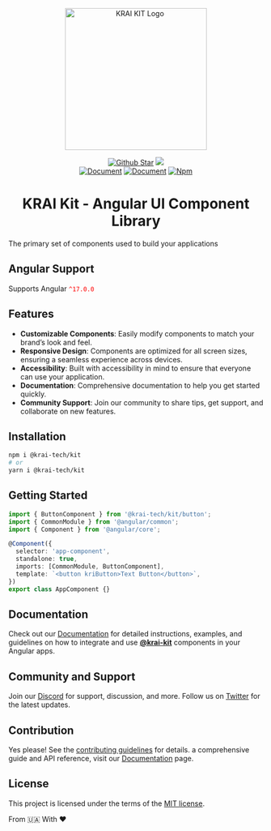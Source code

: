 
<p align="center">
  <a href="https://krai-kit.dev" target="_blank" rel="noopener noreferrer">
    <img alt="KRAI KIT Logo" src="https://github.com/krai-tech/krai-kit/raw/alpha/assets/krai-kit.svg" width="280" style="max-width:100%;">
  </a>
</p>
<p align="center">
  <a href="https://github.com/krai-tech/krai-kit"><img src="https://img.shields.io/github/stars/krai-tech/krai-kit.svg?label=github%20stars" alt="Github Star"></a>
  <a href="https://angular.io/"><img src="https://img.shields.io/badge/^17.3.10-Angular-blue"></a>
  </br>
  <a href="https://krai-kit.dev/en/docs"><img src="https://img.shields.io/badge/document-English-blue" alt="Document"></a>
  <a href="https://krai-kit.dev/ua/docs"><img src="https://img.shields.io/badge/document-Ukraine-blue" alt="Document"></a>
  <a href="https://www.npmjs.com/package/krai-tech"><img src="https://img.shields.io/npm/v/@krai-tech/kit" alt="Npm"></a>
</p>

<h1 align="center">KRAI Kit - Angular UI Component Library</h1>

The primary set of components used to build your applications

## Angular Support

Supports Angular <font color=red>`^17.0.0`</font>

## Features

- **Customizable Components**: Easily modify components to match your brand’s look and feel.
- **Responsive Design**: Components are optimized for all screen sizes, ensuring a seamless experience across devices.
- **Accessibility**: Built with accessibility in mind to ensure that everyone can use your application.
- **Documentation**: Comprehensive documentation to help you get started quickly.
- **Community Support**: Join our community to share tips, get support, and collaborate on new features.

## Installation

```bash
npm i @krai-tech/kit
# or
yarn i @krai-tech/kit
```

## Getting Started

```typescript
import { ButtonComponent } from '@krai-tech/kit/button';
import { CommonModule } from '@angular/common';
import { Component } from '@angular/core';

@Component({
  selector: 'app-component',
  standalone: true,
  imports: [CommonModule, ButtonComponent],
  template: `<button kriButton>Text Button</button>`,
})
export class AppComponent {}
```

## Documentation

Check out our [Documentation](https://krai-kit.dev/en/docs/getting-started) for detailed instructions, examples, and guidelines on how to integrate and use [**@krai-kit**](https://github.com/krai-tech/krai-kit) components in your Angular apps.


## Community and Support

Join our [Discord](https://discord.com) for support, discussion, and more. Follow us on [Twitter](https://twitter.com) for the latest updates.

## Contribution

Yes please! See the
[contributing guidelines](https://krai-kit.dev/en/docs/contribution)
for details. a comprehensive guide and API reference, visit our [Documentation](https://krai-kit.dev/en/docs/getting-started) page.

## License

This project is licensed under the terms of the
[MIT license](https://github.com/krai-tech/krai-kit/blob/master/LICENSE).


From 🇺🇦 With ❤️
